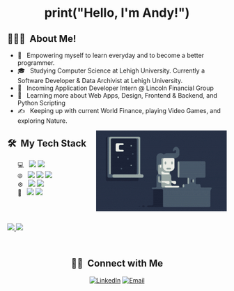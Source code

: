 <!-- <img src="https://raw.githubusercontent.com/AVS1508/AVS1508/master/assets/Aditya%20Vikram%20Singh%20Banner.png"> -->

<h1 align="center"> print("Hello, I'm Andy!")</h1>

<h2> 👨🏻‍💻 &nbsp;About Me! </h2>

- 🤔 &nbsp; Empowering myself to learn everyday and to become a better programmer.
- 🎓 &nbsp; Studying Computer Science at Lehigh University. Currently a Software Developer & Data Archivist at Lehigh University.
- 💼 &nbsp; Incoming Application Developer Intern @ Lincoln Financial Group 
- 🌱 &nbsp; Learning more about Web Apps, Design, Frontend & Backend, and Python Scripting
- ✍️ &nbsp; Keeping up with current World Finance, playing Video Games, and exploring Nature.

<img alt="Night Coding" src="https://raw.githubusercontent.com/AVS1508/AVS1508/master/assets/Night-Coding.gif" align="right"/>

<h2> 🛠 &nbsp;My Tech Stack</h2>

<ul>
  💻 &nbsp; <img src="https://img.shields.io/badge/-Python-333333?style=flat&logo=python"> <img src="https://img.shields.io/badge/-Java-333333?style=flat&logo=Java&logoColor=007396">
  <br>
  🌐 &nbsp; <img src="https://img.shields.io/badge/-HTML5-333333?style=flat&logo=HTML5"> <img src="https://img.shields.io/badge/-CSS-333333?style=flat&logo=CSS3&logoColor=1572B6"> <img src="https://img.shields.io/badge/-JavaScript-333333?style=flat&logo=javascript">
  <br>
  ⚙️ &nbsp; <img src="https://img.shields.io/badge/-Git-333333?style=flat&logo=git"> <img src="https://img.shields.io/badge/-GitHub-333333?style=flat&logo=github">
  <br>
  🔧 &nbsp; <img src="https://img.shields.io/badge/-Visual%20Studio%20Code-333333?style=flat&logo=visual-studio-code&logoColor=007ACC"> <img src="https://img.shields.io/badge/-RStudio-333333?style=flat&logo=rstudio">
</ul>

<br>
<br>

<p>
  <a href="https://github.com/andy-1au">
    <img height="180em" src="https://github-readme-stats-eight-theta.vercel.app/api?username=andy-1au&show_icons=true&theme=algolia&include_all_commits=true&count_private=true"/>
    <img height="180em" src="https://github-readme-stats-eight-theta.vercel.app/api/top-langs/?username=andy-1au&layout=compact&langs_count=8&theme=algolia"/>
  </a>
</p>

<br/>

<h2 align="center"> 🤝🏻 &nbsp;Connect with Me </h2>

<p align="center">
  <a href="https://www.linkedin.com/in/andy-1au/"><img alt="LinkedIn" src="https://img.shields.io/badge/LinkedIn-Andy%20Lau-blue?style=flat-square&logo=linkedin"></a>
  <a href="mailto:andyolau88@gmail.com"><img alt="Email" src="https://img.shields.io/badge/Email-andyolau888@gmail.com-blue?style=flat-square&logo=gmail"></a>
</p>

<!---
andy-1au/andy-1au is a ✨ special ✨ repository because its `README.md` (this file) appears on your GitHub profile.
You can click the Preview link to take a look at your changes.
--->
